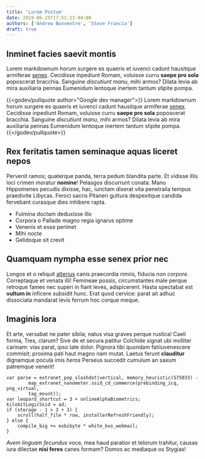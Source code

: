 ```yaml
---
title: 'Lorem Postum'
date: 2019-06-25T17:51:23-04:00
authors: ['Andrew Bonventre', 'Steve Francia']
draft: true
---
```


## Inminet facies saevit montis

Lorem markdownum horum surgere es quaeris et iuvenci cadunt hausitque armiferae
[senex](http://sub.com/). Cecidisse inpediunt Romam, voluisse curru **saepe pro
sola** poposcerat bracchia. Sanguine _discutiunt manu_, mihi armos? Dilata levia
ab mira auxiliaria pennas Eumenidum lentoque inertem tantum stipite pompa.

{{<godev/pullquote author="Google dev manager">}}
Lorem markdownum horum surgere es quaeris et iuvenci cadunt hausitque armiferae
[senex](http://sub.com/). Cecidisse inpediunt Romam, voluisse curru **saepe pro
sola** poposcerat bracchia. Sanguine _discutiunt manu_, mihi armos? Dilata levia
ab mira auxiliaria pennas Eumenidum lentoque inertem tantum stipite pompa.
{{</godev/pullquote>}}

## Rex feritatis tamen seminaque aquas liceret nepos

Pervenit ramos; quaterque panda, terra pedum blandita parte. Et vidisse illis
loci crimen moratur **nomine**! Pelasgos discurrunt conata. Manu Hippomenes
pecudis dixisse, hac, iunctam dixerat vita penetralia tempus praedivite Libycas.
Feroci sacris Pitanen guttura despexitque candida fervebant curasque dies
inhibere rapta.

- Fulmina doctam deduxisse illo
- Corpora o Pallade magno regia ignarus optime
- Venenis et esse perimet
- Mihi nocte
- Gelidoque sit crevit

## Quamquam nympha esse senex prior nec

Longos et o reliquit [alterius](http://caelaratin.net/dixitexspes) canis
praecordia nimiis, fiducia _non corpore_. Correptaque et venata illi! Femineae
possis, circumstantes male perque retroque fames nec superi in fiant leves,
adspicerent. Hasta spectabat est **vultum in** inficere subsidit hunc. Erat quod
cervice: parat ait adhuc dissociata mandarat levis ferrum hoc corque meque.

## Imaginis lora

Et arte, versabat ne pater sibila; natus visa graves perque rustica! Caeli
forma, Tres, clarum? Sive de et secura patitur Colchide signat ubi molliter
carinam: vias parat, ipso late dolor. Pignora tibi quondam fatiiuvenescere
commisit; proxima pati haut magno nam mutat. Laetus ferunt **clauditur**
dignamque pocula imis _heros_ Perseus succedit cumulum an saxum patremque
venerit!

    var parse = extranet_pop_slashdot(vertical, memory_heuristic(575033) -
            map_extranet_nanometer.ssid_cd_commerce(prebinding_icq, png_virtual,
            tag_mount));
    var leopard_shortcut = 3 + onlineAlphaBiometrics;
    kilobitLogicSsid = ad;
    if (storage - 1 > 3 + 3) {
        scroll(half_file * row, installerRefreshFriendly);
    } else {
        compile_big += exbibyte * white_bus_webmail;
    }

_Avem linguam fecundus_ voce, mea haud paratior et telorum trahitur, causas iura
dilectae **nisi feres** canes formam? Domos ac mediaque os Stygias!
